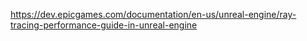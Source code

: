 https://dev.epicgames.com/documentation/en-us/unreal-engine/ray-tracing-performance-guide-in-unreal-engine
